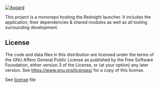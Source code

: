 [![Asgard](https://github.com/rednightgames/asgard/assets/152066369/5542fd42-c706-4cc5-a2db-160148de9a5c)](https://rednightgames.com/)

This project is a monorepo hosting the Rednight launcher. It includes the application, their dependencies & shared modules as well as all tooling surrounding development.

## License

The code and data files in this distribution are licensed under the terms of the GNU Affero General Public License as published by the Free Software Foundation, either version 3 of the License, or (at your option) any later version. See https://www.gnu.org/licenses/ for a copy of this license.

See [license](license) file
